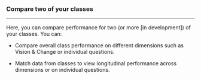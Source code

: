 ### Compare two of your classes

***

Here, you can compare performance for two (or more [in development]) of your classes. You can:

* Compare overall class performance on different dimensions such as Vision & Change or individual questions.

* Match data from classes to view longitudinal performance across dimensions or on individual questions.